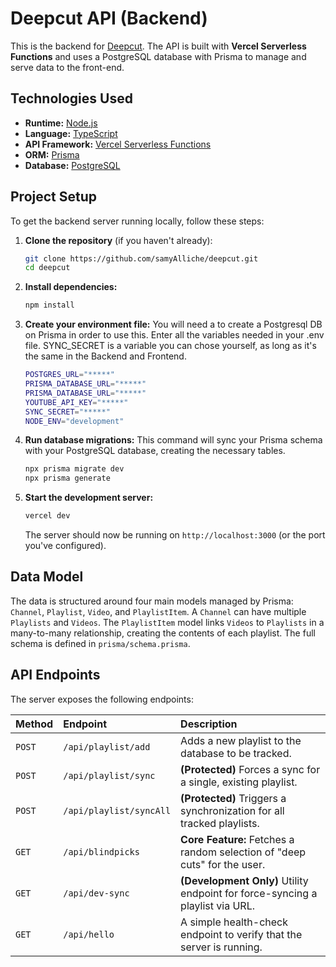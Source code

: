 # Deepcut API (Backend)

This is the backend for [Deepcut](https://deepcut.twxntytwo.com). The API is built with **Vercel Serverless Functions** and uses a PostgreSQL database with Prisma to manage and serve data to the front-end.

## Technologies Used

- **Runtime:** [Node.js](https://nodejs.org/)
- **Language:** [TypeScript](https://www.typescriptlang.org/)
- **API Framework:** [Vercel Serverless Functions](https://vercel.com/docs/functions)
- **ORM:** [Prisma](https://www.prisma.io/)
- **Database:** [PostgreSQL](https://www.postgresql.org/)

## Project Setup

To get the backend server running locally, follow these steps:

1.  **Clone the repository** (if you haven't already):

    ```bash
    git clone https://github.com/samyAlliche/deepcut.git
    cd deepcut
    ```

2.  **Install dependencies:**

    ```bash
    npm install
    ```

3.  **Create your environment file:**
    You will need a to create a Postgresql DB on Prisma in order to use this. Enter all the variables needed in your .env file. SYNC_SECRET is a variable you can chose yourself, as long as it's the same in the Backend and Frontend.

    ```bash
    POSTGRES_URL="*****"
    PRISMA_DATABASE_URL="*****"
    PRISMA_DATABASE_URL="*****"
    YOUTUBE_API_KEY="*****"
    SYNC_SECRET="*****"
    NODE_ENV="development"
    ```

4.  **Run database migrations:**
    This command will sync your Prisma schema with your PostgreSQL database, creating the necessary tables.

    ```bash
    npx prisma migrate dev
    npx prisma generate
    ```

5.  **Start the development server:**
    ```bash
    vercel dev
    ```
    The server should now be running on `http://localhost:3000` (or the port you've configured).

## Data Model

The data is structured around four main models managed by Prisma: `Channel`, `Playlist`, `Video`, and `PlaylistItem`. A `Channel` can have multiple `Playlists` and `Videos`. The `PlaylistItem` model links `Videos` to `Playlists` in a many-to-many relationship, creating the contents of each playlist. The full schema is defined in `prisma/schema.prisma`.

## API Endpoints

The server exposes the following endpoints:

| Method | Endpoint                | Description                                                                   |
| :----- | :---------------------- | :---------------------------------------------------------------------------- |
| `POST` | `/api/playlist/add`     | Adds a new playlist to the database to be tracked.                            |
| `POST` | `/api/playlist/sync`    | **(Protected)** Forces a sync for a single, existing playlist.                |
| `POST` | `/api/playlist/syncAll` | **(Protected)** Triggers a synchronization for all tracked playlists.         |
| `GET`  | `/api/blindpicks`       | **Core Feature:** Fetches a random selection of "deep cuts" for the user.     |
| `GET`  | `/api/dev-sync`         | **(Development Only)** Utility endpoint for force-syncing a playlist via URL. |
| `GET`  | `/api/hello`            | A simple health-check endpoint to verify that the server is running.          |
